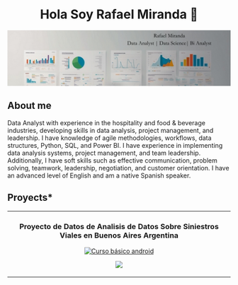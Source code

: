<div align="center">
<h1 align="center">Hola Soy Rafael Miranda 👋</h1>
</div>
<img src="https://github.com/Rafaelandresmg/Rafaelandresmg/blob/main/Rafael%20Miranda%20Data%20Analyst%20%20Data%20Science%20Bi%20Analyst.png">

## About me 

Data Analyst with experience in the hospitality and food & beverage industries, developing skills in data analysis, project management, and leadership. I have knowledge of agile methodologies, workflows, data structures, Python, SQL, and Power BI. I have experience in implementing data analysis systems, project management, and team leadership. Additionally, I have soft skills such as effective communication, problem solving, teamwork, leadership, negotiation, and customer orientation. I have an advanced level of English and am a native Spanish speaker.

## Proyects* 


<table>
<tr>
<td width="50%">
<h3 align="center">Proyecto de Datos de Analisis de Datos Sobre Siniestros Viales en Buenos Aires Argentina</h3>
<div align="center">
<a href="https://github.com/Rafaelandresmg/Proyecto-Individual-Nro-2-Siniestros-Viales-/blob/main/README.md" target="_blank"><img src="https://i.imgur.com/Jji0CIE.jpg" width="400" alt="Curso básico android"></a>
<p>
<a href="[https://github.com/ArisGuimera/Android-Expert](https://github.com/Rafaelandresmg/Proyecto-Individual-Nro-2-Siniestros-Viales-/blob/main/README.md)" target="_blank">
<img src="https://img.shields.io/badge/CÓDIGO-ff9?style=for-the-badge&logo=github&logoColor=black">
</a>

